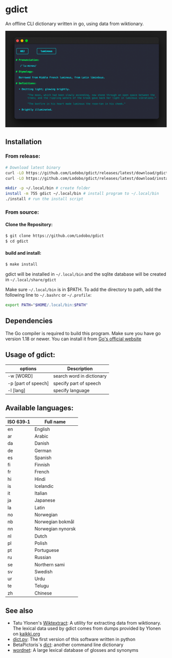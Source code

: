 # gdict
An offline CLI dictionary written in go, using data from wiktionary.

![screenshot.png](https://raw.githubusercontent.com/Lodobo/gdict/main/screenshot.png)

## Installation
### From release:
```sh
# Download latest binary
curl -LO https://github.com/Lodobo/gdict/releases/latest/download/gdict.AMD64
curl -LO https://github.com/Lodobo/gdict/releases/latest/download/install.AMD64
```
```sh
mkdir -p ~/.local/bin # create folder
install -m 755 gdict ~/.local/bin # install program to ~/.local/bin
./install # run the install script
```
### From source:
#### Clone the Repository:
```bash
$ git clone https://github.com/Lodobo/gdict
$ cd gdict
```
#### build and install:
```bash
$ make install
```
gdict will be installed in `~/.local/bin` and the
sqlite database will be created in `~/.local/share/gdict`

Make sure `~/.local/bin` is in $PATH. To add the directory to path, add the following line to `~/.bashrc` or `~/.profile`:
```bash
export PATH="$HOME/.local/bin:$PATH"
```
## Dependencies
The Go compiler is required to build this program. Make sure you have go version 1.18 or newer. You can install it from [Go's official website](https://go.dev/doc/install)

## Usage of gdict:

|options|Description|
|----|----|
|-w [WORD]|search word in dictionary|
|-p [part of speech]|specify part of speech|
|-l [lang]|specify language|

## Available languages:

|ISO 639‑1|Full name|
|----|----|
|en|English|
|ar|Arabic|
|da|Danish|
|de|German|
|es|Spanish|
|fi|Finnish|
|fr|French|
|hi|Hindi|
|is|Icelandic|
|it|Italian|
|ja|Japanese|
|la|Latin|
|no|Norwegian|
|nb|Norwegian bokmål|
|nn|Norwegian nynorsk|
|nl|Dutch|
|pl|Polish|
|pt|Portuguese|
|ru|Russian|
|se|Northern sami|
|sv|Swedish|
|ur|Urdu|
|te|Telugu|
|zh|Chinese|

## See also
- Tatu Ylonen's [Wiktextract](https://github.com/tatuylonen/wiktextract): A utility for extracting data from wiktionary. The lexical data used by gdict comes from dumps provided by Ylonen on [kaikki.org](https://kaikki.org/) 
- [dict.py](https://github.com/Lodobo/dict.py): The first version of this software written in python
-  BetaPictoris`s [dict](https://github.com/BetaPictoris/dict): another command line dictionary
- [wordnet](https://wordnet.princeton.edu/): A large lexical database of glosses and synonyms
